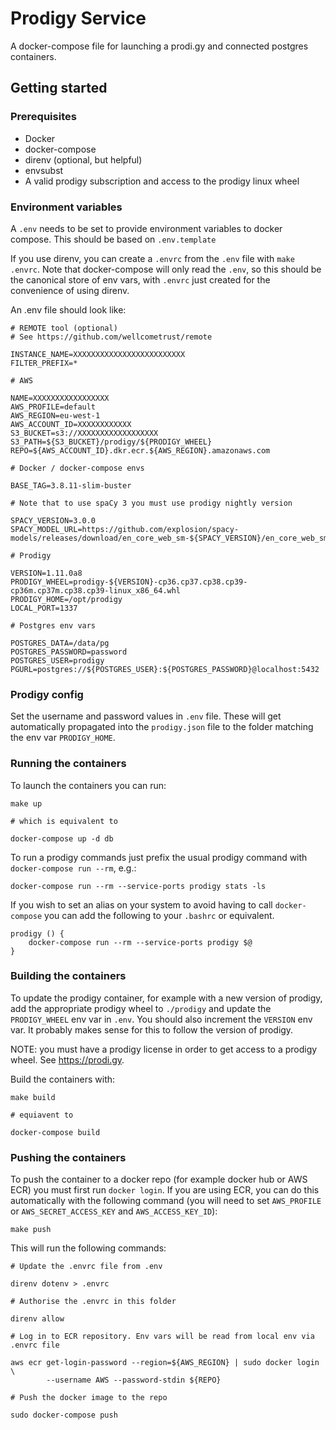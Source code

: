 # Prodigy Service

A docker-compose file for launching a prodi.gy and connected postgres containers.

## Getting started

### Prerequisites

* Docker
* docker-compose
* direnv (optional, but helpful)
* envsubst
* A valid prodigy subscription and access to the prodigy linux wheel

### Environment variables

A `.env` needs to be set to provide environment variables to docker compose. This should be based on `.env.template`

If you use direnv, you can create a `.envrc` from the `.env` file with `make .envrc`. Note that docker-compose will only read the `.env`, so this should be the canonical store of env vars, with `.envrc` just created for the convenience of using direnv.


An .env file should look like:

```
# REMOTE tool (optional)
# See https://github.com/wellcometrust/remote

INSTANCE_NAME=XXXXXXXXXXXXXXXXXXXXXXXXX
FILTER_PREFIX=*

# AWS

NAME=XXXXXXXXXXXXXXXXX
AWS_PROFILE=default
AWS_REGION=eu-west-1
AWS_ACCOUNT_ID=XXXXXXXXXXXX
S3_BUCKET=s3://XXXXXXXXXXXXXXXXXX
S3_PATH=${S3_BUCKET}/prodigy/${PRODIGY_WHEEL}
REPO=${AWS_ACCOUNT_ID}.dkr.ecr.${AWS_REGION}.amazonaws.com

# Docker / docker-compose envs

BASE_TAG=3.8.11-slim-buster

# Note that to use spaCy 3 you must use prodigy nightly version

SPACY_VERSION=3.0.0
SPACY_MODEL_URL=https://github.com/explosion/spacy-models/releases/download/en_core_web_sm-${SPACY_VERSION}/en_core_web_sm-${SPACY_VERSION}.tar.gz

# Prodigy

VERSION=1.11.0a8
PRODIGY_WHEEL=prodigy-${VERSION}-cp36.cp37.cp38.cp39-cp36m.cp37m.cp38.cp39-linux_x86_64.whl
PRODIGY_HOME=/opt/prodigy
LOCAL_PORT=1337

# Postgres env vars

POSTGRES_DATA=/data/pg
POSTGRES_PASSWORD=password
POSTGRES_USER=prodigy
PGURL=postgres://${POSTGRES_USER}:${POSTGRES_PASSWORD}@localhost:5432
```

### Prodigy config

Set the username and password values in `.env` file. These will get automatically propagated into the `prodigy.json` file to the folder matching the env var `PRODIGY_HOME`. 

### Running the containers

To launch the containers you can run:

```
make up

# which is equivalent to 

docker-compose up -d db
```

To run a prodigy commands just prefix the usual prodigy command with `docker-compose run --rm`, e.g.:

```
docker-compose run --rm --service-ports prodigy stats -ls
```

If you wish to set an alias on your system to avoid having to call `docker-compose` you can add the following to your `.bashrc` or equivalent.

```
prodigy () {
    docker-compose run --rm --service-ports prodigy $@
}
```

### Building the containers

To update the prodigy container, for example with a new version of prodigy, add the appropriate prodigy wheel to `./prodigy` and update the `PRODIGY_WHEEL` env var in `.env`. You should also increment the `VERSION` env var. It probably makes sense for this to follow the version of prodigy.

NOTE: you must have a prodigy license in order to get access to a prodigy wheel. See https://prodi.gy.

Build the containers with:

```
make build

# equiavent to

docker-compose build
```

### Pushing the containers

To push the container to a docker repo (for example docker hub or AWS ECR) you must first run `docker login`. If you are using ECR, you can do this automatically with the following command (you will need to set `AWS_PROFILE` or `AWS_SECRET_ACCESS_KEY` and `AWS_ACCESS_KEY_ID`):

```
make push
```

This will run the following commands:

```
# Update the .envrc file from .env

direnv dotenv > .envrc

# Authorise the .envrc in this folder

direnv allow

# Log in to ECR repository. Env vars will be read from local env via .envrc file

aws ecr get-login-password --region=${AWS_REGION} | sudo docker login \
		--username AWS --password-stdin ${REPO}

# Push the docker image to the repo

sudo docker-compose push
